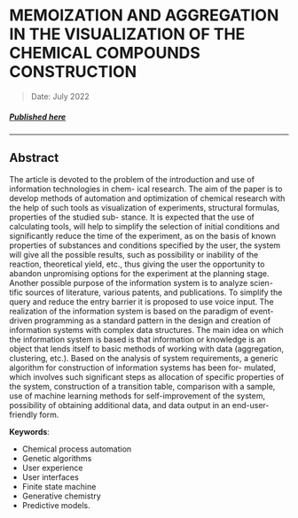 # MEMOIZATION AND AGGREGATION IN THE VISUALIZATION OF THE CHEMICAL COMPOUNDS CONSTRUCTION

> Date: July 2022

##### [Published here](https://www.elibrary.ru/item.asp?id=48833465)
___

## Abstract
The article is devoted to the problem of the introduction and use of information technologies in chem- ical research. The aim of the paper is to develop methods of automation and optimization of chemical research with the help of such tools as visualization of experiments, structural formulas, properties of the studied sub- stance. It is expected that the use of calculating tools, will help to simplify the selection of initial conditions and significantly reduce the time of the experiment, as on the basis of known properties of substances and conditions specified by the user, the system will give all the possible results, such as possibility or inability of the reaction, theoretical yield, etc., thus giving the user the opportunity to abandon unpromising options for the experiment at the planning stage. Another possible purpose of the information system is to analyze scien- tific sources of literature, various patents, and publications. To simplify the query and reduce the entry barrier it is proposed to use voice input. The realization of the information system is based on the paradigm of event- driven programming as a standard pattern in the design and creation of information systems with complex data structures. The main idea on which the information system is based is that information or knowledge is an object that lends itself to basic methods of working with data (aggregation, clustering, etc.). Based on the analysis of system requirements, a generic algorithm for construction of information systems has been for- mulated, which involves such significant steps as allocation of specific properties of the system, construction of a transition table, comparison with a sample, use of machine learning methods for self-improvement of the system, possibility of obtaining additional data, and data output in an end-user-friendly form.


**Keywords**: 

- Chemical process automation
- Genetic algorithms
- User experience
- User interfaces
- Finite state machine
- Generative chemistry
- Predictive models.

